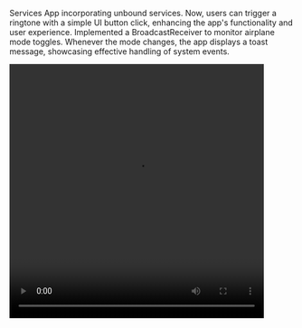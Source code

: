 Services App incorporating unbound services. 
Now, users can trigger a ringtone with a simple UI button click, 
enhancing the app's functionality and user experience. 
Implemented a BroadcastReceiver to monitor airplane mode toggles. 
Whenever the mode changes, the app displays a toast message, 
showcasing effective handling of system events.

<video src="https://github.com/sanjuray/MusicSevicesApp/assets/94555333/8ab0eec1-5171-42f4-bc05-75a3211fe61a" width=450 height=450/>

